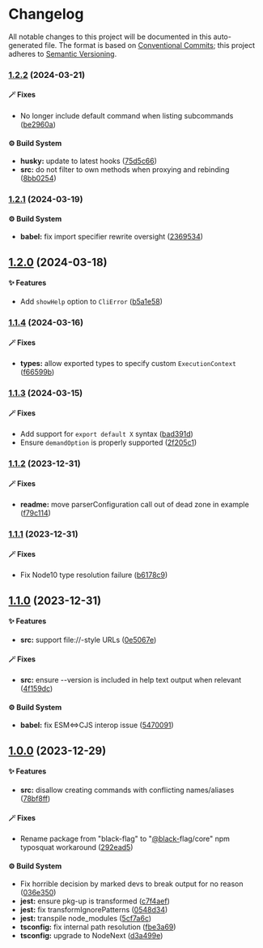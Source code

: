 # Changelog

All notable changes to this project will be documented in this auto-generated
file. The format is based on [Conventional Commits][1];
this project adheres to [Semantic Versioning][2].

### [1.2.2][3] (2024-03-21)

#### 🪄 Fixes

- No longer include default command when listing subcommands ([be2960a][4])

#### ⚙️ Build System

- **husky:** update to latest hooks ([75d5c66][5])
- **src:** do not filter to own methods when proxying and rebinding ([8bb0254][6])

### [1.2.1][7] (2024-03-19)

#### ⚙️ Build System

- **babel:** fix import specifier rewrite oversight ([2369534][8])

## [1.2.0][9] (2024-03-18)

#### ✨ Features

- Add `showHelp` option to `CliError` ([b5a1e58][10])

### [1.1.4][11] (2024-03-16)

#### 🪄 Fixes

- **types:** allow exported types to specify custom `ExecutionContext` ([f66599b][12])

### [1.1.3][13] (2024-03-15)

#### 🪄 Fixes

- Add support for `export default X` syntax ([bad391d][14])
- Ensure `demandOption` is properly supported ([2f205c1][15])

### [1.1.2][16] (2023-12-31)

#### 🪄 Fixes

- **readme:** move parserConfiguration call out of dead zone in example ([f79c114][17])

### [1.1.1][18] (2023-12-31)

#### 🪄 Fixes

- Fix Node10 type resolution failure ([b6178c9][19])

## [1.1.0][20] (2023-12-31)

#### ✨ Features

- **src:** support file://-style URLs ([0e5067e][21])

#### 🪄 Fixes

- **src:** ensure --version is included in help text output when relevant ([4f159dc][22])

#### ⚙️ Build System

- **babel:** fix ESM<=>CJS interop issue ([5470091][23])

## [1.0.0][24] (2023-12-29)

#### ✨ Features

- **src:** disallow creating commands with conflicting names/aliases ([78bf8ff][25])

#### 🪄 Fixes

- Rename package from "black-flag" to "[@black-][26]flag/core" npm typosquat workaround ([292ead5][27])

#### ⚙️ Build System

- Fix horrible decision by marked devs to break output for no reason ([036e350][28])
- **jest:** ensure pkg-up is transformed ([c7f4aef][29])
- **jest:** fix transformIgnorePatterns ([0548d34][30])
- **jest:** transpile node\_modules ([5cf7a6c][31])
- **tsconfig:** fix internal path resolution ([fbe3a69][32])
- **tsconfig:** upgrade to NodeNext ([d3a499e][33])

[1]: https://conventionalcommits.org
[2]: https://semver.org
[3]: https://github.com/Xunnamius/black-flag/compare/v1.2.1...v1.2.2
[4]: https://github.com/Xunnamius/black-flag/commit/be2960a507c43b3db598157de4dcafe22ee8906e
[5]: https://github.com/Xunnamius/black-flag/commit/75d5c66bcce8f0c2c139962f7ddd28aa0c9499d7
[6]: https://github.com/Xunnamius/black-flag/commit/8bb025436d219c024a5d4a4a0ac59999440b7c13
[7]: https://github.com/Xunnamius/black-flag/compare/v1.2.0...v1.2.1
[8]: https://github.com/Xunnamius/black-flag/commit/2369534f63aa3858714bb81505d3fff4ed77c6b1
[9]: https://github.com/Xunnamius/black-flag/compare/v1.1.4...v1.2.0
[10]: https://github.com/Xunnamius/black-flag/commit/b5a1e58add31902fd9ec80b93dd37305b8fd0684
[11]: https://github.com/Xunnamius/black-flag/compare/v1.1.3...v1.1.4
[12]: https://github.com/Xunnamius/black-flag/commit/f66599bfdbb70ada6ec662e0d220a0a2e7047824
[13]: https://github.com/Xunnamius/black-flag/compare/v1.1.2...v1.1.3
[14]: https://github.com/Xunnamius/black-flag/commit/bad391da3019a5743a76ca2e510903f34c84ca53
[15]: https://github.com/Xunnamius/black-flag/commit/2f205c1e8c94d3e6683816e5bbc3ae152e3c83e8
[16]: https://github.com/Xunnamius/black-flag/compare/v1.1.1...v1.1.2
[17]: https://github.com/Xunnamius/black-flag/commit/f79c11476de47bee3fa01e139269393b604b4271
[18]: https://github.com/Xunnamius/black-flag/compare/v1.1.0...v1.1.1
[19]: https://github.com/Xunnamius/black-flag/commit/b6178c9670a95084bca34424e71498f2d29ac48c
[20]: https://github.com/Xunnamius/black-flag/compare/v1.0.0...v1.1.0
[21]: https://github.com/Xunnamius/black-flag/commit/0e5067e2b0913a19bdc6975b50b272bb5872ba98
[22]: https://github.com/Xunnamius/black-flag/commit/4f159dc4b84223dd6b07456c0b50da16d2816bea
[23]: https://github.com/Xunnamius/black-flag/commit/5470091e385ca344e12a280ff95be793742874b8
[24]: https://github.com/Xunnamius/black-flag/compare/d3a499e7aeddf23d392479b2cf99cc98bce8226f...v1.0.0
[25]: https://github.com/Xunnamius/black-flag/commit/78bf8ffb0a6931fb3b131c42ce4b84146bfec842
[26]: https://github.com/black-
[27]: https://github.com/Xunnamius/black-flag/commit/292ead5aa3f18c556d72d714830dcf07b9253e6d
[28]: https://github.com/Xunnamius/black-flag/commit/036e3506edc863da86372163c91dd650d6ac1e87
[29]: https://github.com/Xunnamius/black-flag/commit/c7f4aef48366dc13685fb9805086be52d3561eff
[30]: https://github.com/Xunnamius/black-flag/commit/0548d34f559c3b8ba6d9514f1586aeeb3b382f72
[31]: https://github.com/Xunnamius/black-flag/commit/5cf7a6c79bba3125ce47838e5cfd24a1a08bbd17
[32]: https://github.com/Xunnamius/black-flag/commit/fbe3a699a9063ed7da08311a22fe798672583b0f
[33]: https://github.com/Xunnamius/black-flag/commit/d3a499e7aeddf23d392479b2cf99cc98bce8226f
